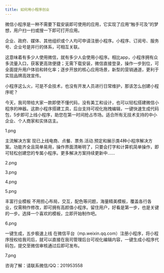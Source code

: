 ```yaml
---
title: 如何用小程序创业
---
```

微信小程序是一种不需要下载安装即可使用的应用，它实现了应用“触手可及”的梦想，用户扫一扫或搜一下即可打开应用。

企业、政府、媒体、其他组织或个人均可申请注册小程序。小程序、订阅号、服务号、企业号是并行的体系，可相互关联。

这意味着有多少人使用微信，就有多少人会使用小程序。相比app，小程序拥有众多流量入口，获客更高效便捷；无需下载安装，微信直接登录，操作一步到位，可全面提升用户体验和转化率；逐步开放的核心应用场景，新型的营销通道，更利于实现品牌高效宣传。

小程序这么火，可是不会技术，也没有开发人员进行日常维护，那该怎么创建小程序呢？

今天，我司带给大家一款即使不懂代码，没有美工和设计，也可以轻松搭建微信小程序的神器。这款小程序搭建工具，后台支持可视化拖拽编辑，一键快速生成代码包，5步即可上线小程序，助您在第一时间抢占市场。适合所有无技术支持的中小企业、个人商家和实体店主。

1.png

主流解决方案
现已上线电商、点餐、票务.活动.预定和展示类4种小程序解决方案。功能齐全且简单易用，操作界面清晰明了，只要会打字和计算机简单操作，即可轻松创建您的专属小程序。更多解决方案持续更新中......

2.png

3.png

4.png

5.png

丰富行业模板
不用担心布局，交互，配色等问题，海量精美模板，覆盖各行各业，仅需稍作修改，即可拥有高颜值小程序。留住用户，好看是第一步，也是关键的一步。选择一个喜欢的模板，立即开始制作吧。

6.png

一键生成，五步极速上线
在微信平台（mp.weixin.qq.com）注册小程序，将小程序授权给我司后，就可以直接在我司管理后台可视化编辑内容，一键生成小程序代码包，提交至微信审核通过后即可发布。

7.png

咨询了解：请联系微信/QQ：201953558